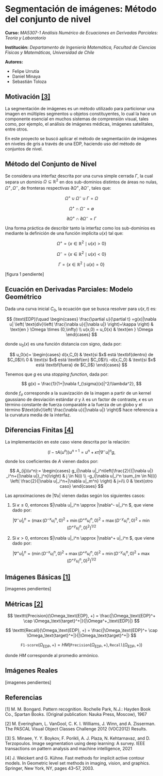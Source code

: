 # Segmentación de imágenes: Método del conjunto de nivel

**Curso:** *MA5307-1 Análisis Numérico de Ecuaciones en Derivadas Parciales: Teoría y Laboratorio*

**Institución:** *Departamento de Ingeniería Matemática, Facultad de Ciencias Físicas y Matemáticas, Universidad de Chile*

**Autores:**
* Felipe Urrutia 
* Daniel Minaya 
* Sebastián Toloza

## Motivación [[3]](https://github.com/furrutiav/edpn-computer-vision-2022/main/README.md#referencias)

La segmentación de imágenes es un método utilizado para particionar una imagen en múltiples segmentos u objetos constituyentes, lo cual la hace un componente esencial en muchos sistemas de comprensión visual, tales como, por ejemplo, el análisis de imágenes médicas, imágenes satelitales, entre otros.  

En este proyecto se buscó aplicar el método de segmentación de imágenes en niveles de gris a través de una EDP, haciendo uso del método de conjuntos de nivel.

## Método del Conjunto de Nivel

Se considera una interfaz descrita por una curva simple cerrada $\Gamma$, la 
cual separa un dominio $\Omega \subseteq \mathbb{R}^2$ en 
dos sub-dominios distintos de áreas no nulas, $\Omega^+,\Omega^-$, de 
fronteras respectivas $\partial \Omega^+, \partial \Omega ^-$, tales 
que:

$$ \Omega^+ \cup \Omega^- \cup \Gamma = \Omega $$

$$ \Omega^+ \cap \Omega^- = \emptyset $$

$$ \partial \Omega^+ \cap \partial \Omega ^- = \Gamma $$

Una forma práctica de describir tanto la interfaz como los sub-dominios es mediante la definición de una función implícita $u(x)$ tal que: 

$$ \Omega^+ = \lbrace{x \in \mathbb{R}^2 \mid u(x)>0\rbrace} $$

$$ \Omega^- = \lbrace{x \in \mathbb{R}^2 \mid u(x)<0\rbrace} $$

$$ \Gamma = \lbrace{x \in \mathbb{R}^2 \mid u(x)=0\rbrace} $$

[figura 1 pendiente]

## Ecuación en Derivadas Parciales: Modelo Geométrico

Dada una curva inicial $C_0$, la 
ecuación que se busca resolver para $u(x,t)$ es:

$$
        (\text{EDP})\quad 
        \begin{cases}
        \frac{\partial u}{\partial t} =g(x)|\nabla u| \left( \text{div}\left( \frac{\nabla u}{|\nabla u|} \right)+\kappa \right) & \text{en } \Omega \times (0,\infty) \\
        u(x,0) = u_0(x) & \text{en } \Omega
        \end{cases}
$$

donde $u_0(x)$ es 
una función distancia con signo, dada por:

$$
        u_0(x)=
        \begin{cases}
        d(x,C_0) & \text{si $x$ está \textbf{dentro} de $C_0$}\\
        0 & \text{si $x$ está \textbf{en} $C_0$}\\
        -d(x,C_0)  & \text{si $x$ está \textbf{fuera} de $C_0$}
        \end{cases}
$$

Tenemos que $g$ es una *stopping function*, dada por:

$$
        g(x) = \frac{1}{1+|\nabla f_{\sigma}(x)|^2/\lambda^2},
$$
  
donde $f_{\sigma}$ corresponde 
a la suavización de la imagen a partir de un kernel gaussiano de desviación estándar $\sigma$ y 
$\lambda$ es 
un factor de contraste, $\kappa$ es 
un término constante de fuerza comparable a la fuerza de un globo y el término $\text{div}\left( \frac{\nabla u}{|\nabla u|} \right)$ hace 
referencia a la curvatura media de la interfaz.

## Diferencias Finitas [[4]](https://github.com/furrutiav/edpn-computer-vision-2022/main/README.md#referencias)

La implementación en este caso viene descrita por la relación:

$$
        \left( I - \tau A(u^n)\right)u^{n+1} = u^n + \kappa\tau|\nabla^-u|^n g,
$$

donde los coeficientes de $A$ vienen 
dados por:

$$
        A_{ij}(u^n):=
        \begin{cases}
        g_i|\nabla u|_i^n\left(\frac{2}{{|\nabla u|} _i^n+{|\nabla u|}_j^n}\right) & j \in N(i) \\
        -g_i|\nabla u|_i^n \sum_{m \in N(i)} \left( \frac{2}{|\nabla u|_i^n+|\nabla u|_m^n} \right) & j=i\\
        0 & \text{otro caso}
        \end{cases}
$$

Las aproximaciones de $|\nabla u|$ vienen 
dadas según los siguientes casos:
1. Si $\kappa \leq 0$, entonces 
$|\nabla u|_i^n     \approx  |\nabla^- u|_i^n $, que 
viene dado por:

$$
            |\nabla^- u|_i^n = 
            (\max(D^{-x}u_i^n,0)^2 + \min(D^{+x}u_i^n,0)^2 
             + \max(D^{-y}u_i^n,0)^2 + \min(D^{+y}u_i^n,0)^2     )^{1/2}   
$$

2. Si $\kappa > 0$, entonces 
$|\nabla u|_i^n     \approx  |\nabla^+ u|_i^n $, que 
viene dado por:

$$
            |\nabla^+ u|_i^n =
            (\min(D^{-x}u_i^n,0)^2 + \max(D^{+x}u_i^n,0)^2  + \min(D^{-y}u_i^n,0)^2 + \max(D^{+y}u_i^n,0)^2     )^{1/2}
$$

## Imágenes Básicas [[1]](https://github.com/furrutiav/edpn-computer-vision-2022/main/README.md#referencias)

[imagenes pendientes]

## Métricas [[2]](https://github.com/furrutiav/edpn-computer-vision-2022/main/README.md#referencias)


$$ 
    \texttt{Precision}(\Omega_\text{EDP}, +) = \frac{|\Omega_\text{EDP}^+ \cap \Omega_\text{target}^+|}{|\Omega^+_\text{EDP}|}
$$

$$
    \texttt{Recall}(\Omega_\text{EDP}, +) = \frac{|\Omega_\text{EDP}^+ \cap \Omega_\text{target}^+|}{|\Omega_\text{target}^+|}
$$

$$
    \texttt{F1-score}(\Omega_\text{EDP}, +) = \textit{HM}(\texttt{Precision}(\Omega_\text{EDP}, +),\texttt{Recall}(\Omega_\text{EDP}, +))
$$

donde *HM* corresponde 
al promedio armónico.
    
## Imágenes Reales

[imagenes pendientes]

## Referencias

[1] M. M. Bongard. Pattern recognition. Rochelle Park, N.J.: Hayden Book Co., Spartan Books. (Original publication: Nauka Press, Moscow), 1967

[2] M. Everingham, L. VanGool, C. K. I. Williams, J. Winn, and A. Zisserman. The PASCAL Visual Object Classes Challenge 2012 (VOC2012) Results.

[3] S. Minaee, Y. Y. Boykov, F. Porikli, A. J. Plaza, N. Kehtarnavaz, and D. Terzopoulos. Image segmentation using deep learning: A survey. IEEE transactions on pattern analysis and machine intelligence, 2021

[4] J. Weickert and G. Kühne. Fast methods for implicit active contour models. In Geometric level set methods in imaging, vision, and graphics. Springer, New York, NY, pages 43–57, 2003.

